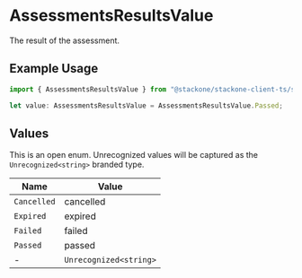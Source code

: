 # AssessmentsResultsValue

The result of the assessment.

## Example Usage

```typescript
import { AssessmentsResultsValue } from "@stackone/stackone-client-ts/sdk/models/shared";

let value: AssessmentsResultsValue = AssessmentsResultsValue.Passed;
```

## Values

This is an open enum. Unrecognized values will be captured as the `Unrecognized<string>` branded type.

| Name                   | Value                  |
| ---------------------- | ---------------------- |
| `Cancelled`            | cancelled              |
| `Expired`              | expired                |
| `Failed`               | failed                 |
| `Passed`               | passed                 |
| -                      | `Unrecognized<string>` |